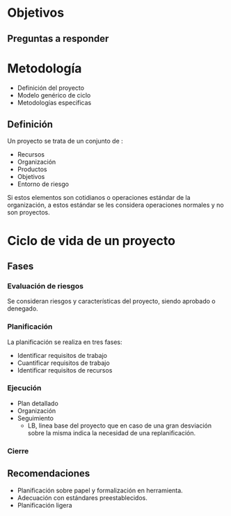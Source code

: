 # Objetivos
## Preguntas a responder
# Metodología
- Definición del proyecto
- Modelo genérico de ciclo
- Metodologías especificas

## Definición
Un proyecto se trata de un conjunto de :
- Recursos
- Organización
- Productos
- Objetivos
- Entorno de riesgo

Si estos elementos son cotidianos o operaciones estándar de la organización, a estos estándar se les considera operaciones normales y no son proyectos.
# Ciclo de vida de un proyecto
## Fases
### Evaluación de riesgos
Se consideran riesgos y características del proyecto, siendo aprobado o denegado.
### Planificación
La planificación se realiza en tres fases:
- Identificar requisitos de trabajo
- Cuantificar requisitos de trabajo
- Identificar requisitos de recursos

### Ejecución
- Plan detallado
- Organización
- Seguimiento
	- LB, linea base del proyecto que en caso de una gran desviación sobre la misma indica la necesidad de una replanificación.

### Cierre
## Recomendaciones
- Planificación sobre papel y formalización en herramienta.
- Adecuación con estándares preestablecidos.
- Planificación ligera